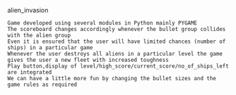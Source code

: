 
alien_invasion

    Game developed using several modules in Python mainly PYGAME
    The scoreboard changes accordingly whenever the bullet group collides with the alien group
    Even it is ensured that the user will have limited chances (number of ships) in a particular game
    Whenever the user destroys all aliens in a particular level the game gives the user a new fleet with increased toughness
    Play button,display of level/high_score/current_score/no_of_ships_left are integrated
    We can have a little more fun by changing the bullet sizes and the game rules as required

